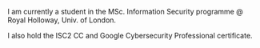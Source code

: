  I am currently a student in the MSc. Information Security programme @ Royal Holloway, Univ. of London.

 I also hold the ISC2 CC and Google Cybersecurity Professional certificate. 
